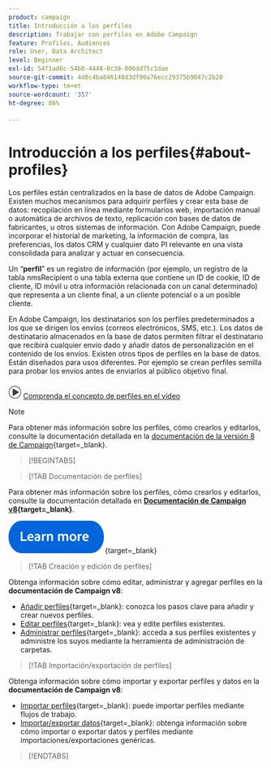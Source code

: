 ```yaml
---
product: campaign
title: Introducción a los perfiles
description: Trabajar con perfiles en Adobe Campaign
feature: Profiles, Audiences
role: User, Data Architect
level: Beginner
exl-id: 54f1ad6c-54b0-4448-8c38-806dd75c1dae
source-git-commit: 4d8c4ba846148d3df00a76ecc29375b9047c2b20
workflow-type: tm+mt
source-wordcount: '357'
ht-degree: 86%

---
```


# Introducción a los perfiles{#about-profiles}



Los perfiles están centralizados en la base de datos de Adobe Campaign. Existen muchos mecanismos para adquirir perfiles y crear esta base de datos: recopilación en línea mediante formularios web, importación manual o automática de archivos de texto, replicación con bases de datos de fabricantes, u otros sistemas de información. Con Adobe Campaign, puede incorporar el historial de marketing, la información de compra, las preferencias, los datos CRM y cualquier dato PI relevante en una vista consolidada para analizar y actuar en consecuencia.

Un “**perfil**” es un registro de información (por ejemplo, un registro de la tabla nmsRecipient o una tabla externa que contiene un ID de cookie, ID de cliente, ID móvil u otra información relacionada con un canal determinado) que representa a un cliente final, a un cliente potencial o a un posible cliente.

En Adobe Campaign, los destinatarios son los perfiles predeterminados a los que se dirigen los envíos (correos electrónicos, SMS, etc.). Los datos de destinatario almacenados en la base de datos permiten filtrar el destinatario que recibirá cualquier envío dado y añadir datos de personalización en el contenido de los envíos. Existen otros tipos de perfiles en la base de datos. Están diseñados para usos diferentes. Por ejemplo se crean perfiles semilla para probar los envíos antes de enviarlos al público objetivo final.

![Vídeo que muestra los perfiles y cómo funcionan](assets/do-not-localize/how-to-video.png) [Comprenda el concepto de perfiles en el vídeo](#create-profiles-video)

>[!NOTE]
>
>Para obtener más información sobre los perfiles, cómo crearlos y editarlos, consulte la documentación detallada en la [documentación de la versión 8 de Campaign](https://experienceleague.adobe.com/es/docs/campaign/campaign-v8/audience/gs-audiences){target=_blank}.

>[!BEGINTABS]

>[!TAB Documentación de perfiles]

Para obtener más información sobre los perfiles, cómo crearlos y editarlos, consulte la documentación detallada en **[Documentación de Campaign v8](https://experienceleague.adobe.com/es/docs/campaign/campaign-v8/audience/gs-audiences){target=_blank}**.

[![imagen](../../assets/do-not-localize/learn-more-button.svg)](https://experienceleague.adobe.com/es/docs/campaign/campaign-v8/audience/gs-audiences){target=_blank}

>[!TAB Creación y edición de perfiles]

Obtenga información sobre cómo editar, administrar y agregar perfiles en la **documentación de Campaign v8**:

* [Añadir perfiles](https://experienceleague.adobe.com/es/docs/campaign-classic/using/getting-started/profile-management/adding-profiles){target=_blank}: conozca los pasos clave para añadir y crear nuevos perfiles.
* [Editar perfiles](https://experienceleague.adobe.com/es/docs/campaign/campaign-v8/audience/view-profiles?lang=es#_blank){target=_blank}: vea y edite perfiles existentes.
* [Administrar perfiles](https://experienceleague.adobe.com/es/docs/campaign/campaign-v8/config/configuration/folders-and-views?lang=es#_blank){target=_blank}: acceda a sus perfiles existentes y administre los suyos mediante la herramienta de administración de carpetas.

>[!TAB Importación/exportación de perfiles]

Obtenga información sobre cómo importar y exportar perfiles y datos en la **documentación de Campaign v8**:

* [Importar perfiles](https://experienceleague.adobe.com/es/docs/campaign/campaign-v8/audience/add-profiles/import-profiles){target=_blank}: puede importar perfiles mediante flujos de trabajo.
* [Importar/exportar datos](https://experienceleague.adobe.com/es/docs/campaign/campaign-v8/data/import){target=_blank}: obtenga información sobre cómo importar o exportar datos y perfiles mediante importaciones/exportaciones genéricas.

>[!ENDTABS]

<!--
## Profile types {#profile-types}

Adobe Campaign lets you manage profiles throughout their entire lifecycle: creation, import, targeting, action tracking, updates, etc.

Each profile matches a database entry. They contain all the information required for targeting, qualifying and tracking individuals.

Profiles can be identified based on storage space. This means that a profile can match: a recipient, a visitor, an operator, a subscriber, a prospect, etc.

## Recipient profiles {#recipient-profiles}

Delivery recipients are stored in the database as profiles containing the information linked to them: last name, first name, address, subscriptions, deliveries, etc. When you create campaigns, you can define the target of the deliveries to a selection of the profiles in the base according to simple or advanced criteria.

You can also create campaigns aimed at recipients whose profiles are stored not in the database, but in files. These are known as "external" deliveries. For more information about this type of delivery, refer to [this page](../../delivery/using/steps-defining-the-target-population.md#selecting-external-recipients).

The main methods for creating recipient profiles are as follows:

* direct input in the graphical interface screens,
* importing recipient lists,
* on-line collection via web forms.

>[!NOTE]
>
>To find out how files and web forms are imported, refer to [Generic imports and exports](../../platform/using/get-started-data-import-export.md).

## Profiles and targets {#profiles-and-targets}

The **[!UICONTROL Profiles and targets]** link lets you display recipients stored in Adobe Campaign database. You can create new recipient, edit an existing recipient and access its profile. For more on this, refer to [this page](../../platform/using/editing-a-profile.md).

![](assets/d_ncs_user_interface_target_link.png)

It also gives you access to:

* lists - [Learn more](../../platform/using/creating-and-managing-lists.md)
* subscription services - [Learn more](../../delivery/using/managing-subscriptions.md)
* web applications - [Learn more](../../web/using/about-web-applications.md)
* imports and exports (jobs) - [Learn more](../../platform/using/about-generic-imports-exports.md)
* targeting workflows - [Learn more](../../workflow/using/building-a-workflow.md#implementation-steps-)

The recipients page lets you perform frequent operations on profiles: edits, updates, adds, deletions, sorts.

For more advanced profile manipulations, you need to edit the Adobe Campaign tree. To do this, click the **[!UICONTROL Explorer]** link on the Adobe Campaign home page.

By default, recipients are stored in the **[!UICONTROL Profiles and Targets > Recipients]** node of the tree. You can create recipients from this view, as well as:

* sort and filter the profiles of the database - [Learn more](../../platform/using/filtering-options.md)
* move, copy or delete profiles from the database - [Learn more](../../platform/using/managing-profiles.md),
* update profiles - [Learn more](../../platform/using/updating-data.md)
* export recipients - [Learn more](../../platform/using/exporting-and-importing-profiles.md)
* create recipient groups - [Learn more](../../platform/using/creating-and-managing-lists.md)

To access advanced functionalities and configurations, you need to click the **[!UICONTROL Explorer]** icon. 

![](assets/d_ncs_user_interface01.png)

The general layout of the Adobe Campaign explorer is presented in [this page](../../platform/using/adobe-campaign-explorer.md).

>[!NOTE]
>
>You can also display an advanced view of this list from the Adobe Campaign tree by clicking the **[!UICONTROL Profiles and targets > Recipients]** link. The list display can be configured to suit your needs. You can add or delete columns, define column order, sort data, etc. List display configuration is described in [this page](../../platform/using/adobe-campaign-ui-lists.md).  
>
>You can also define recipient views. For further information about this functionality, refer to [this section](../../platform/using/access-management-folders.md).

## Active profiles {#active-profiles}

An active profile is a profile that customer has attempted to communicate with during the past 12 months via any channel.

According to your contract, each of your Campaign instances is provisioned with a specific amount of active profiles that are counted for billing purposes. Please refer to your latest contract for reference on number of purchased active profiles. Learn more in [Adobe Campaign product description](https://helpx.adobe.com/es/legal/product-descriptions/adobe-campaign-managed-cloud-services.html){target="_blank"}.

You can monitor the number of active profiles on your instance directly from Campaign Control Panel. For more on this, refer to the [Control Panel documentation](https://experienceleague.adobe.com/docs/control-panel/using/performance-monitoring/active-profiles-monitoring.html?lang=es){target="_blank"}.

The following guardrails and limitations apply:

* A profile that has been targeted by several deliveries is counted only once. 
* Profiles targeted in the context of Social marketing on X (Twitter) or Facebook are not taken into account as active profiles.
* The count of active profiles is available for **Marketing instances** only. It is not available for Execution instances, meaning MID (mid sourcing) and RT (Message Center / Real-time messaging) instances.
* The count is based on the recipient primary key. As a consequence, if a profile is present in two different recipient tables, it can be counted twice as an active profile.


## Tutorial video {#create-profiles-video}

Learn how to access profile data, sort and filter profiles and manually create and manage profiles.

This video also explains the compliance of Adobe Campaign Classic with General Data Protection Regulations. 

>[!VIDEO](https://video.tv.adobe.com/v/326752?quality=12&captions=spa)

Additional Campaign Classic how-to videos are available [here](https://experienceleague.adobe.com/docs/campaign-classic-learn/tutorials/overview.html?lang=es).

**See also**

* [Privacy management in Campaign](https://helpx.adobe.com/es/campaign/kb/acc-privacy.html)

* [Create queries and segment data in workflows](../../workflow/using/targeting-data.md)

* [Select target mapping](../../delivery/using/steps-defining-the-target-population.md#select-a-target-mapping)

-->
